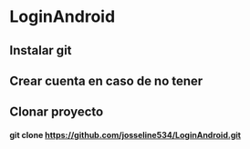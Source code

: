 # LoginAndroid
## Instalar git
## Crear cuenta en caso de no tener
## Clonar proyecto
#### git clone https://github.com/josseline534/LoginAndroid.git